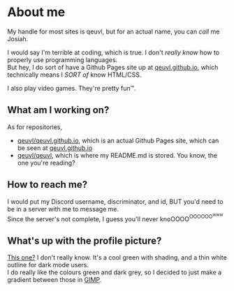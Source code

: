 # About me
My handle for most sites is qeuvl, but for an actual name, you can *call* me Josiah.  

I would say I'm terrible at coding, which is true. I don't *really know* how to properly use programming languages.   
But hey, I do sort of have a Github Pages site up at [qeuvl.github.io](https://qeuvl.github.io), which technically means I *SORT of* know HTML/CSS.

I also play video games. They're pretty fun&#8482;.

## What am I working on?
As for repositories,

- [qeuvl/qeuvl.github.io](https://github.com/qeuvl/qeuvl.github.io), which is an actual Github Pages site, which can be seen at [qeuvl.github.io](https://qeuvl.github.io)  
- [qeuvl/qeuvl](https://github.com/qeuvl/qeuvl), which is where my README.md is stored. You know, the one you're reading?

## How to reach me?
I would put my Discord username, discriminator, and id, BUT you'd need to be in a server with me to message me.  
Since the server's not complete, I guess you'll never knoOOOO<sup>OOOOOO<sup>www</sup></sup>

## What's up with the profile picture?
[This one?](https://avatars.githubusercontent.com/u/88230453)
I don't really know. It's a cool green with shading, and a thin white outline for dark mode users.  
I do really like the colours green and dark grey, so I decided to just make a gradient between those in [GIMP](https://www.gimp.org/about/).


